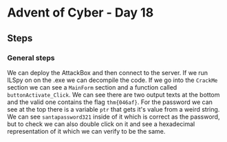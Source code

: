 # Advent of Cyber - Day 18

## Steps

### General steps
We can deploy the AttackBox and then connect to the server. If we run ILSpy on on the .exe we can decompile the code. If we go into the `CrackMe` section we can see a `MainForm` section and a function called `buttonActivate_Click`. We can see there are two output texts at the bottom and the valid one contains the flag `thm{046af}`. For the password we can see at the top there is a variable `ptr` that gets it's value from a weird string. We can see `santapassword321` inside of it which is correct as the password, but to check we can also double click on it and see a hexadecimal representation of it which we can verify to be the same.
